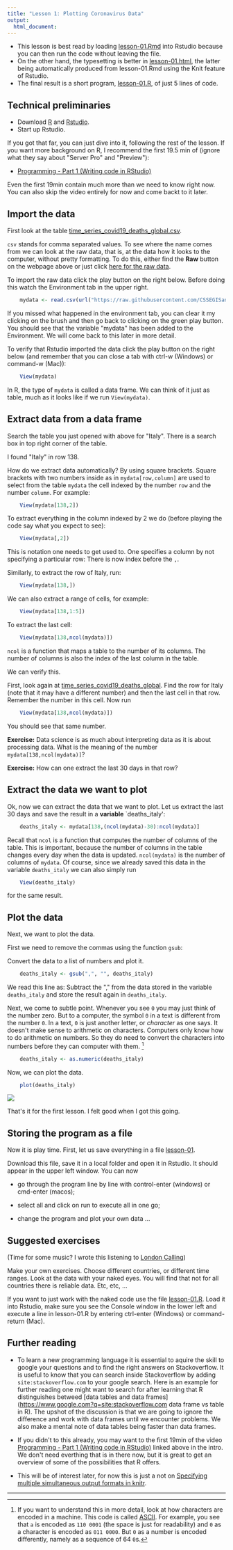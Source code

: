 ```yaml
---
title: "Lesson 1: Plotting Coronavirus Data"
output:
  html_document:
---
```


- This lesson is best read by loading [lesson-01.Rmd](lesson-01.Rmd) into Rstudio because you can then run the code without leaving the file. 
- On the other hand, the typesetting is better in [lesson-01.html](lesson-01.html), the latter being automatically produced from lesson-01.Rmd using the Knit feature of Rstudio.
- The final result is a short program, [lesson-01.R](lesson-01.R),  of just 5 lines of code.

## Technical preliminaries

- Download [R](https://cran.r-project.org/) and [Rstudio](https://rstudio.com/products/rstudio/download/).
- Start up Rstudio. 

If you got that far, you can just dive into it, following the rest of the lesson. If you want more background on R, I recommend the first 19.5 min of (ignore what they say about "Server Pro" and "Preview"):

- [Programming - Part 1 (Writing code in RStudio)](https://resources.rstudio.com/wistia-rstudio-essentials-2/rstudioessentialsprogrammingpart1-2)

Even the first 19min contain much more than we need to know right now. You can also skip the video entirely for now and come backt to it later.

## Import the data 

First look at the table  [time_series_covid19_deaths_global.csv](https://github.com/CSSEGISandData/COVID-19/blob/master/csse_covid_19_data/csse_covid_19_time_series/time_series_covid19_deaths_global.csv). 

`csv` stands for comma separated values. To see where the name comes from we can look at the raw data, that is, at the data how it looks to the computer, without pretty formatting. To do this, either find the **Raw** button on the webpage above or just click [here for the raw data](https://raw.githubusercontent.com/CSSEGISandData/COVID-19/master/csse_covid_19_data/csse_covid_19_time_series/time_series_covid19_deaths_global.csv).

To import the raw data click the play button on the right below. Before doing this watch the Environment tab in the upper right.

```r
    mydata <- read.csv(url("https://raw.githubusercontent.com/CSSEGISandData/COVID-19/master/csse_covid_19_data/csse_covid_19_time_series/time_series_covid19_deaths_global.csv"),check.names = FALSE)
```
If you missed what happened in the environment tab, you can clear it my clicking on the brush and then go back to clicking on the green play button. You should see that the variable "mydata" has been added to the Environment. We will come back to this later in more detail.

To verify that Rstudio imported the data click the play button on the right below (and remember that you can close a tab with ctrl-w (Windows) or command-w (Mac)):

```r
    View(mydata)
```

In R, the type of `mydata` is called a data frame. We can think of it just as table, much as it looks like if we run `View(mydata)`.

## Extract data from a data frame

Search the table you just opened with above for "Italy". There is a search box in top right corner of the table.

I found "Italy" in row 138.

How do we extract data automatically? By using square brackets. Square brackets with two numbers inside as in `mydata[row,column]` are used to select from the table `mydata` the cell indexed by the number `row` and the number `column`. For example:

```r
    View(mydata[138,2])
```
To extract everything in the column indexed by 2 we do (before playing the code say what you expect to see):

```r
    View(mydata[,2])
```
This is notation one needs to get used to. One specifies a column by not specifying a particular row: There is now index before the `,`.

Similarly, to extract the row of Italy, run:

```r
    View(mydata[138,])
```
We can also extract a range of cells, for example:

```r
    View(mydata[138,1:5])
```
To extract the last cell:

```r
    View(mydata[138,ncol(mydata)])
```
`ncol` is a function that maps a table to the number of its columns. The number of columns is also the index of the last column in the table.

We can verify this. 

First, look again at [time_series_covid19_deaths_global](https://github.com/CSSEGISandData/COVID-19/blob/master/csse_covid_19_data/csse_covid_19_time_series/time_series_covid19_deaths_global.csv). Find the row for Italy (note that it may have a different number) and then the last cell in that row. Remember the number in this cell. Now run

```r
    View(mydata[138,ncol(mydata)])
```
You should see that same number. 

**Exercise:** Data science is as much about interpreting data as it is about processing data. What is the meaning of the number `mydata[138,ncol(mydata)]`? 

**Exercise:** How can one extract the last 30 days in that row?

## Extract the data we want to plot

Ok, now we can extract the data that we want to plot. Let us extract the last 30 days and save the result in a **variable** `deaths_italy':

```r
    deaths_italy <- mydata[138,(ncol(mydata)-30):ncol(mydata)]
```
Recall that `ncol` is a function that computes the number of columns of the table. This is important, because the number of columns in the table changes every day when the data is updated. `ncol(mydata)` is the number of columns of `mydata`. Of course, since we already saved this data in the variable `deaths_italy` we can also simply run

```r
    View(deaths_italy)
```
for the same result.

## Plot the data

Next, we want to plot the data. 

First we need to remove the commas using the function `gsub`:

Convert the data to a list of numbers and plot it.

```r
    deaths_italy <- gsub(",", "", deaths_italy)
```
We read this line as: Subtract the "," from the data stored in the variable `deaths_italy` and store the result again in `deaths_italy`.

Next, we come to subtle point. Whenever you see `0` you may just think of the number zero. But to a computer, the symbol `0` in a text is different from the number `0`. In a text, `0` is just another letter, or *character* as one says. It doesn't make sense to arithmetic on characters. Computers only know how to do arithmetic on numbers. So they do need to convert the characters into numbers before they can computer with them. [^ascii]

```r
    deaths_italy <- as.numeric(deaths_italy)
```
Now, we can plot the data.

```r
    plot(deaths_italy)
```

![](lesson-01_files/figure-html/unnamed-chunk-13-1.png)<!-- -->

That's it for the first lesson. I felt good when I got this going. 

## Storing the program as a file

Now it is play time. First, let us save everything in a file [lesson-01](lesson-01.R). 

Download this file, save it in a local folder and open it in Rstudio. It should appear in the upper left window. You can now

- go through the program line by line with control-enter (windows) or cmd-enter (macos);

- select all and click on run to execute all in one go;
- change the program and plot your own data ...

## Suggested exercises

(Time for some music? I wrote this listening to [London  Calling](https://www.youtube.com/watch?v=hZw23sWlyG0&list=PLkLimRXN6NKzoSccJhADNW42Ayxf7mYwF&index=8))

Make your own exercises. Choose different countries, or different time ranges. Look at the data with your naked eyes. You will find that not for all countries there is reliable data. Etc, etc, ...

If you want to just work with the naked code use the file [lesson-01.R](lesson-01.R). Load it into Rstudio, make sure you see the Console window in the lower left and execute a line in lesson-01.R by entering ctrl-enter (Windows) or command-return (Mac).


## Further reading

- To learn a new programming language it is essential to aquire the skill to google your questions and to find  the right answers on Stackoverflow. It is useful to know that you can search inside Stackoverflow by adding `site:stackoverflow.com` to your google search. Here is an example for further reading one might want to search for after learning that R distinguishes betweed [data tables and data frames](https://www.google.com?q=site:stackoverflow.com data frame vs table in R). The upshot of the discussion is that we are going to ignore the difference and work with data frames until we encounter problems. We also make a mental note of data tables being faster than data frames.

- If you didn't to this already, you may want to the first 19min of the video [Programming - Part 1 (Writing code in RStudio)](https://resources.rstudio.com/wistia-rstudio-essentials-2/rstudioessentialsprogrammingpart1-2) linked above in the intro. We don't need everthing that is in there now, but it is great to get an overview of some of the possibilities that R offers.

- This will be of interest later, for now this is just a not on [Specifying multiple simultaneous output formats in knitr](https://stackoverflow.com/questions/25078572/specifying-multiple-simultaneous-output-formats-in-knitr).

---

[^ascii]: If you want to understand this in more detail, look at how characters are encoded in a machine. This code is called [ASCII](https://en.wikipedia.org/wiki/ASCII#Printable_characters). For example, you see that `a` is encoded as `110 0001` (the space is just for readability) and `0` as a character is encoded as `011 0000`. But `0` as a number is encoded differently, namely as a sequence of 64 `0`s.
